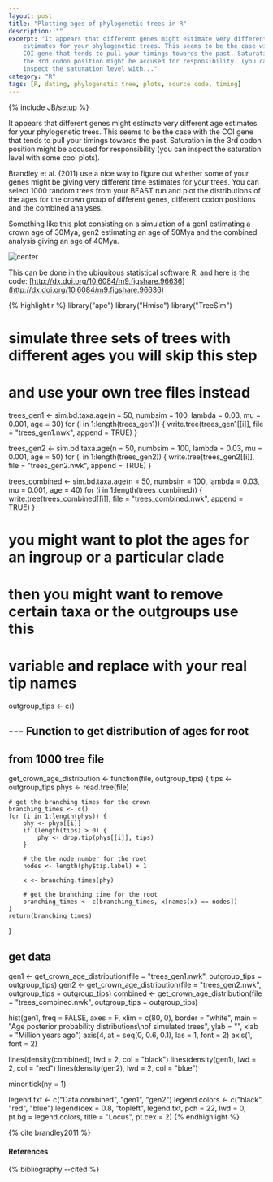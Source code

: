 ```yaml
---
layout: post
title: "Plotting ages of phylogenetic trees in R"
description: ""
excerpt: "It appears that different genes might estimate very different age 
    estimates for your phylogenetic trees. This seems to be the case with the
    COI gene that tends to pull your timings towards the past. Saturation in
    the 3rd codon position might be accused for responsibility  (you can
    inspect the saturation level with..."
category: "R"
tags: [R, dating, phylogenetic tree, plots, source code, timing]
---
```

{% include JB/setup %}

It appears that different genes might estimate very different age estimates for
your phylogenetic trees. This seems to be the case with the COI gene that tends
to pull your timings towards the past. Saturation in the 3rd codon position
might be accused for responsibility  (you can inspect the saturation level with
some cool plots).

Brandley et al. (2011) use a nice way to figure out whether some of your genes
might be giving very different time estimates for your trees. You can select 
1000 random trees from your BEAST run and plot the distributions of the ages 
for the crown group of different genes, different codon positions and the 
combined analyses.

Something like this plot consisting on a simulation of a gen1 estimating a 
crown age of 30Mya, gen2 estimating an age of 50Mya and the combined analysis 
giving an age of 40Mya.

![center](/cpena/blog/assets/figs/1.png) 

This can be done in the ubiquitous statistical software R, and here is the code: [http://dx.doi.org/10.6084/m9.figshare.96636](http://dx.doi.org/10.6084/m9.figshare.96636)

{% highlight r %}
library("ape")
library("Hmisc")
library("TreeSim")

# simulate three sets of trees with different ages you will skip this step
# and use your own tree files instead
trees_gen1 <- sim.bd.taxa.age(n = 50, numbsim = 100, lambda = 0.03, mu = 0.001, 
    age = 30)
for (i in 1:length(trees_gen1)) {
    write.tree(trees_gen1[[i]], file = "trees_gen1.nwk", append = TRUE)
}

trees_gen2 <- sim.bd.taxa.age(n = 50, numbsim = 100, lambda = 0.03, mu = 0.001, 
    age = 50)
for (i in 1:length(trees_gen2)) {
    write.tree(trees_gen2[[i]], file = "trees_gen2.nwk", append = TRUE)
}

trees_combined <- sim.bd.taxa.age(n = 50, numbsim = 100, lambda = 0.03, mu = 0.001, 
    age = 40)
for (i in 1:length(trees_combined)) {
    write.tree(trees_combined[[i]], file = "trees_combined.nwk", append = TRUE)
}

# you might want to plot the ages for an ingroup or a particular clade
# then you might want to remove certain taxa or the outgroups use this
# variable and replace with your real tip names
outgroup_tips <- c()

## --- Function to get distribution of ages for root
## from 1000 tree file
get_crown_age_distribution <- function(file, outgroup_tips) {
    tips <- outgroup_tips
    phys <- read.tree(file)
    
    # get the branching times for the crown
    branching_times <- c()
    for (i in 1:length(phys)) {
        phy <- phys[[i]]
        if (length(tips) > 0) {
            phy <- drop.tip(phys[[i]], tips)
        }
        
        # the the node number for the root
        nodes <- length(phy$tip.label) + 1
        
        x <- branching.times(phy)
        
        # get the branching time for the root
        branching_times <- c(branching_times, x[names(x) == nodes])
    }
    return(branching_times)
}


## get data
gen1 <- get_crown_age_distribution(file = "trees_gen1.nwk", outgroup_tips = outgroup_tips)
gen2 <- get_crown_age_distribution(file = "trees_gen2.nwk", outgroup_tips = outgroup_tips)
combined <- get_crown_age_distribution(file = "trees_combined.nwk", outgroup_tips = outgroup_tips)

hist(gen1, freq = FALSE, axes = F, xlim = c(80, 0), border = "white", main = "Age posterior probability distributions\nof simulated trees", 
    ylab = "", xlab = "Million years ago")
axis(4, at = seq(0, 0.6, 0.1), las = 1, font = 2)
axis(1, font = 2)

lines(density(combined), lwd = 2, col = "black")
lines(density(gen1), lwd = 2, col = "red")
lines(density(gen2), lwd = 2, col = "blue")

minor.tick(ny = 1)

legend.txt <- c("Data combined", "gen1", "gen2")
legend.colors <- c("black", "red", "blue")
legend(cex = 0.8, "topleft", legend.txt, pch = 22, lwd = 0, pt.bg = legend.colors, 
    title = "Locus", pt.cex = 2)
{% endhighlight %}

{% cite brandley2011 %} 

#### References
{% bibliography --cited %}
